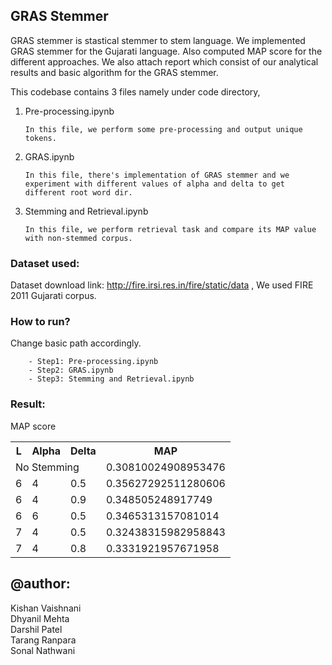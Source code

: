 ## GRAS Stemmer 
GRAS stemmer is stastical stemmer to stem language. We implemented GRAS stemmer for the Gujarati language. Also computed MAP score for the different approaches. We also attach report which consist of our analytical results and basic algorithm for the GRAS stemmer. 

This codebase contains 3 files namely under code directory, 
1.  Pre-processing.ipynb

        In this file, we perform some pre-processing and output unique tokens. 

2.  GRAS.ipynb

        In this file, there's implementation of GRAS stemmer and we experiment with different values of alpha and delta to get different root word dir. 

3.  Stemming and Retrieval.ipynb
    
        In this file, we perform retrieval task and compare its MAP value with non-stemmed corpus. 


### Dataset used:
Dataset download link: http://fire.irsi.res.in/fire/static/data , We used FIRE 2011 Gujarati corpus.

### How to run?
Change basic path accordingly.


        - Step1: Pre-processing.ipynb
        - Step2: GRAS.ipynb        
        - Step3: Stemming and Retrieval.ipynb

### Result:
MAP score
<table style="width:100%">
  <tr>
    <th>L</th>
    <th>Alpha</th>
    <th>Delta</th>
    <th> MAP </th>
  </tr>
    <tr>
    <td colspan="3">No Stemming</td>
    <td>0.30810024908953476</td>
  </tr>
  <tr>
    <td>6</td>
    <td>4</td>
    <td>0.5</td>
    <td>0.35627292511280606</td>
  </tr>
   <tr>
    <td>6</td>
    <td>4</td>
    <td>0.9</td>
    <td>0.348505248917749</td>
  </tr>
  <tr>
    <td>6</td>
    <td>6</td>
    <td>0.5</td>
    <td>0.3465313157081014</td>
  </tr>
  <tr>
    <td>7</td>
    <td>4</td>
    <td>0.5</td>
    <td>0.32438315982958843</td>
  </tr>
  <tr>
    <td>7</td>
    <td>4</td>
    <td>0.8</td>
    <td>0.3331921957671958</td>
  </tr>

</table>
                

## @author:<br>
Kishan Vaishnani<br>
Dhyanil Mehta<br>
Darshil Patel<br>
Tarang Ranpara<br>
Sonal Nathwani<br>

